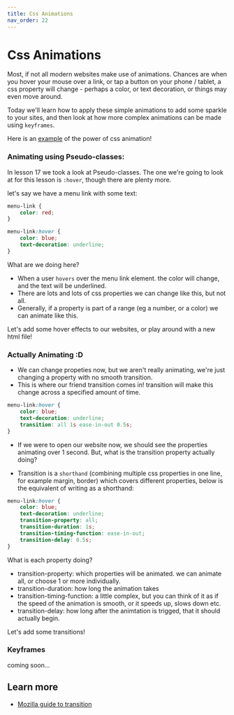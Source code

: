 ```yaml
---
title: Css Animations
nav_order: 22
---
```


# Css Animations

Most, if not all modern websites make use of animations. Chances are when you hover your mouse over a link, or tap a button on your
phone / tablet, a css property will change - perhaps a color, or text decoration, or things may even move around.

Today we'll learn how to apply these simple animations to add some sparkle to your sites, and then look at how more complex animations can be made using `keyframes`.

Here is an [example](./sunset.html) of the power of css animation!

### Animating using Pseudo-classes:

In lesson 17 we took a look at Pseudo-classes. The one we're going to look at for this lesson is `:hover`, though there are plenty more.

let's say we have a menu link with some text:

```css
menu-link {
    color: red;
}
```

```css
menu-link:hover {
    color: blue;
    text-decoration: underline;
}
```

What are we doing here?

-   When a user `hovers` over the menu link element. the color will change, and the text will be underlined.
-   There are lots and lots of css properties we can change like this, but not all.
-   Generally, if a property is part of a range (eg a number, or a color) we can animate like this.

Let's add some hover effects to our websites, or play around with a new html file!

### Actually Animating :D

-   We can change propeties now, but we aren't really animating, we're just changing a property with no smooth transition.
-   This is where our friend transition comes in! transition will make this change across a specified amount of time.

```css
menu-link:hover {
    color: blue;
    text-decoration: underline;
    transition: all 1s ease-in-out 0.5s;
}
```

-   If we were to open our website now, we should see the properties animating over 1 second. But, what is the transition property actually doing?

-   Transition is a `shorthand` (combining multiple css properties in one line, for example margin, border) which covers different properties, below
    is the equivalent of writing as a shorthand:

```css
menu-link:hover {
    color: blue;
    text-decoration: underline;
    transition-property: all;
    transition-duration: 1s;
    transition-timing-function: ease-in-out;
    transition-delay: 0.5s;
}
```

What is each property doing?

-   transition-property: which properties will be animated. we can animate all, or choose 1 or more individually.
-   transition-duration: how long the animation takes
-   transition-timing-function: a little complex, but you can think of it as if the speed of the animation is smooth, or it speeds up, slows down etc.
-   transition-delay: how long after the animtation is trigged, that it should actually begin.

Let's add some transitions!

### Keyframes

coming soon...

## Learn more

-   [Mozilla guide to transition](https://developer.mozilla.org/en-US/docs/Web/CSS/transition)

```

```
